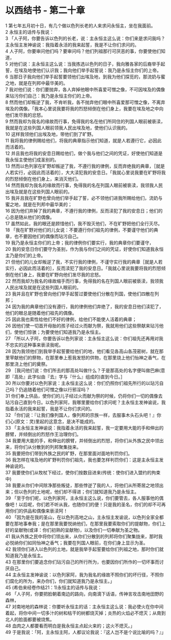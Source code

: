 # 以西结书 - 第二十章
  
 1 第七年五月初十日，有几个做以色列长老的人来求问永恒主，坐在我面前。  
 2 永恒主的话传与我说：  
 3 「人子阿，你要告诉以色列的长老，说：主永恒主这么说：你们来是求问我吗？主永恒主发神谕说：我指着永活的我来起誓，我是不让你们求问的。  
 4 人子阿，你要审问他们吗？要审问吗？他们列祖那行可厌恶的事，你要使他们知道，  
 5 对他们说：主永恒主这么说：当我拣选以色列的日子，我向雅各家的后裔举手起誓，在埃及地使他们认识我；我向他们举手起誓说：我乃是永恒主你们的上帝。  
 6 当那日子我向他们举手起誓要领他们出埃及地，到我为他们探觅的，那流奶与蜜之地，就是在列邦中最华美的。  
 7 我对他们说：你们要抛弃，各人弃掉他眼中所喜爱可憎之像，不可因埃及的偶像来玷污你们自己：我乃是永恒主你们的上帝。  
 8 然而他们却叛逆了我，不肯听我，各不抛弃他们眼中所喜爱那可憎之像，不离弃埃及的偶像。「我本心里说我要将我的烈怒倾倒在他们身上，我要在埃及地之中向他们发尽我的忿怒。  
 9 然而我却为我名的缘故而行事，免得我的名在他们所同住的列国人眼前被亵渎，我就是在这些列国人眼前领我人民出埃及地，使他们认识我的。  
 10 这样我领他们出埃及地，带他们到了旷野。  
 11 我将我的律例赐给他们，将我的典章指示他们知道，就是人若遵行它，必因此而活着的。  
 12 并且我也将我的安息日赐给他们，做个我与他们之间的凭证，好使他们知道是我永恒主使他们成圣别的。  
 13 然而以色列家在旷野却叛逆了我，不遵行我的律例，反而弃绝我的典章，［就是人若实行，必因此而活着的］，大大渎犯我的安息日。「我就心里说我要在旷野将我的烈怒倾倒在他们身上，来消灭他们。  
 14 然而我却为我名的缘故而行事，免得我的名在列国人眼前被亵渎，我领我人民出埃及就是在这些列国人眼前的。  
 15 我并且我在旷野也曾向他们举手起了誓，必不领他们进我所赐给他们，流奶与蜜之地，就是在列邦中最华美的；  
 16 因为他们弃掉了我的典章，不遵行我的律例，反而渎犯了我的安息日；他们的心总是随从他们的偶像。  
 17 虽然如此，我的眼还是顾惜他们，我不毁灭他们，不在旷野把他们全行灭尽。  
 18 「我在旷野对他们的儿女说：不要遵行你们祖先的律例，不要谨守他们的典章，也不要因他们的偶像而玷污自己。  
 19 我乃是永恒主你们的上帝；我的律例你们要实行，我的典章你们要谨守，  
 20 我的安息日你们要守为圣别，作为我与你们之间的凭证，好使你们知道我永恒主乃是你们的上帝。  
 21 但他们的儿女却叛逆了我，不实行我的律例，不谨守实行我的典章［就是人若实行，必因此而活着的］，反而渎犯了我的安息日。「我就心里说我要将我的烈怒倾倒在他们身上，我要在旷野向他们发尽我的忿怒。  
 22 然而我却为我名的缘故缩手而行事，免得我的名在列国人眼前被亵渎，我领我人民出埃及就是在这些列国人眼前的。  
 23 我并且在旷野也曾向他们举手起誓过要使他们分散在列国，使他们四散在列邦；  
 24 因为我的典章他们没有遵行，我的律例他们弃绝了，我的安息日他们渎犯了，他们的眼总是随着他们祖先的偶像。  
 25 因此我也索性给他们不好的律例，给他们不能使人活着的典章；  
 26 因他们使一切首开母胎的孩子经过火而献为祭，我就用他们这些祭献来玷污他们，使他们惊骇；为要使他们知道我乃是永恒主。  
 27 「所以人子阿，你要告诉以色列家说：主永恒主这么说：你们祖先还再用对我不忠实的这种事来亵渎我呢。  
 28 因为我领他们到我举手起誓要给他们的地，他们看见各高山各茂密树，就在那里宰献他们的祭物，在那里奉上惹我发怒的供物，在那里烧上他们怡神之香气，在那里浇上他们的奠祭。  
 29 ［我问他们说：你们所去的那高处叫做什么？于是那高处的名字便叫做巴麻(意即『高处』此字似由『去』字与『什么』组成的)直到今日。］  
 30 所以你要对以色列家说：主永恒主这么说：你们仍照你们祖先所行的以玷污自己吗？仍追随着他们可憎之像以行邪淫吗？  
 31 你们奉上供品，使你们的儿子经过火而献为祭的时候，仍将你们一切的偶像去玷污自己直到今日。以色列家阿，我哪里要给你们求问呢？主永恒主发神谕说，我指着永活的我来起誓，我是不让你们求问的。  
 32 「你们说：『让我们像列国人，像列邦的宗族一样，去服事木头石头吧！』你们心(原文：灵)里起的这意念，是决不能成的。  
 33 「主永恒主发神谕说：我指着永活的我来起誓，我一定要用大能的手和伸出的膀臂，并倾倒出的烈怒作王治理你们。  
 34 我要用大能的手，和伸出的膀臂，并倾倒出的烈怒，将你们从外族之民中领出来，将你们从分散到的列邦聚集拢来。  
 35 我要把你们带到外族之民的旷野，在那里面对面地判罚你们。  
 36 我怎样在埃及地的旷野判罚你们祖先，我也要怎样判罚你们：这是主永恒主发神谕说的。  
 37 我要使你们从牧杖下经过，使你们按数目进来(传统：使你们进入盟约的拘束中)  
 38 我要从你们中间除净那些叛徒，那些悖逆了我的人，将他们从所寄居之地领出来；但以色列的土地呢，他们却不得进；你们就知道我乃是永恒主。  
 39 「至于你们呢，以色列家阿，主永恒主这么说，你们要管去，各人服事他的偶像吧！以后呢，你们若不听从我，也随你们的便！只是我的圣名，你们的却不可再用你们的供品和偶像来亵渎阿！  
 40 「因为是在我的圣山，在以色列高地之山，主永恒主发谕说，以色列全家全都要在那地事奉我；是在那里我要悦纳他们，在那里我要索取你们的提献物，你们上好的呈献物(或译：你们初熟的呈献物)，以及你们一切奉献为圣之物。  
 41 我从外族之民中将你们领出来，从你们分散到的列邦将你们聚集拢来，那时我必悦纳你们如同怡神之香气；我要在列国人眼前，在你们身上显示为圣。  
 42 我领你们进入以色列的土地，就是我举手起誓要给你们列祖之地，那时你们就知道我乃是永恒主。  
 43 在那里你们要追念你们玷污自己的所行所为，也要因你们所作的一切坏事而讨厌自己。  
 44 主永恒主发神谕说：以色列家阿，我为我名的缘故不照你们的坏行径，不照你们腐化的所为，来办你们，你们就知道我乃是永恒主。」  
 45 (希伯来经卷作结21：1)永恒主的话传与我说：  
 46 「人子阿，你要把脸朝着南边的路向，向南滴下话语，传神言攻击南地田野的森林，  
 47 对南地地的森林说：你要听永恒主的话：主永恒主这么说：我必使火在你中间着起，将你中间一切多汁的树和枯干的树都烧灭掉；炎热的火焰必不熄灭；从南到北人的脸面都要被烧焦。  
 48 血肉之人都要看而明白是我永恒主点起火来的；这火不熄灭。」  
 49 于是我说：「阿，主永恒主阿，人都议论我说：『这人岂不是个说比喻的吗？』」
